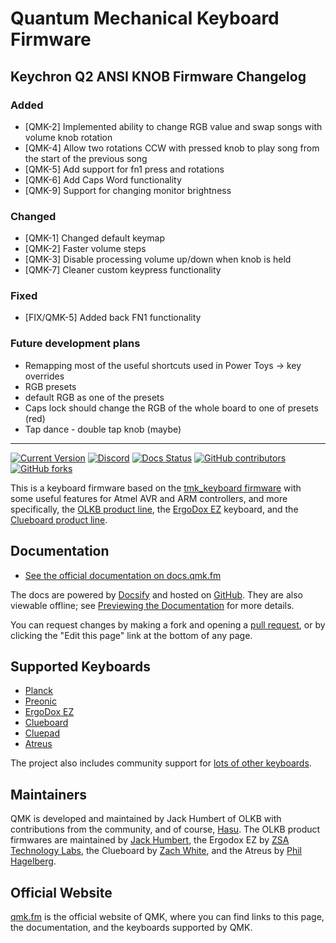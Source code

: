 # Quantum Mechanical Keyboard Firmware

## Keychron Q2 ANSI KNOB Firmware Changelog

### Added

- [QMK-2] Implemented ability to change RGB value and swap songs with volume knob rotation
- [QMK-4] Allow two rotations CCW with pressed knob to play song from the start of the previous song
- [QMK-5] Add support for fn1 press and rotations
- [QMK-6] Add Caps Word functionality
- [QMK-9] Support for changing monitor brightness

### Changed

- [QMK-1] Changed default keymap
- [QMK-2] Faster volume steps
- [QMK-3] Disable processing volume up/down when knob is held
- [QMK-7] Cleaner custom keypress functionality

### Fixed

- [FIX/QMK-5] Added back FN1 functionality

### Future development plans

- Remapping most of the useful shortcuts used in Power Toys -> key overrides
- RGB presets
- default RGB as one of the presets
- Caps lock should change the RGB of the whole board to one of presets (red)
- Tap dance - double tap knob (maybe)

---

[![Current Version](https://img.shields.io/github/tag/qmk/qmk_firmware.svg)](https://github.com/qmk/qmk_firmware/tags)
[![Discord](https://img.shields.io/discord/440868230475677696.svg)](https://discord.gg/Uq7gcHh)
[![Docs Status](https://img.shields.io/badge/docs-ready-orange.svg)](https://docs.qmk.fm)
[![GitHub contributors](https://img.shields.io/github/contributors/qmk/qmk_firmware.svg)](https://github.com/qmk/qmk_firmware/pulse/monthly)
[![GitHub forks](https://img.shields.io/github/forks/qmk/qmk_firmware.svg?style=social&label=Fork)](https://github.com/qmk/qmk_firmware/)

This is a keyboard firmware based on the [tmk\_keyboard firmware](https://github.com/tmk/tmk_keyboard) with some useful features for Atmel AVR and ARM controllers, and more specifically, the [OLKB product line](https://olkb.com), the [ErgoDox EZ](https://ergodox-ez.com) keyboard, and the [Clueboard product line](https://clueboard.co).

## Documentation

- [See the official documentation on docs.qmk.fm](https://docs.qmk.fm)

The docs are powered by [Docsify](https://docsify.js.org/) and hosted on [GitHub](/docs/). They are also viewable offline; see [Previewing the Documentation](https://docs.qmk.fm/#/contributing?id=previewing-the-documentation) for more details.

You can request changes by making a fork and opening a [pull request](https://github.com/qmk/qmk_firmware/pulls), or by clicking the "Edit this page" link at the bottom of any page.

## Supported Keyboards

- [Planck](/keyboards/planck/)
- [Preonic](/keyboards/preonic/)
- [ErgoDox EZ](/keyboards/ergodox_ez/)
- [Clueboard](/keyboards/clueboard/)
- [Cluepad](/keyboards/clueboard/17/)
- [Atreus](/keyboards/atreus/)

The project also includes community support for [lots of other keyboards](/keyboards/).

## Maintainers

QMK is developed and maintained by Jack Humbert of OLKB with contributions from the community, and of course, [Hasu](https://github.com/tmk). The OLKB product firmwares are maintained by [Jack Humbert](https://github.com/jackhumbert), the Ergodox EZ by [ZSA Technology Labs](https://github.com/zsa), the Clueboard by [Zach White](https://github.com/skullydazed), and the Atreus by [Phil Hagelberg](https://github.com/technomancy).

## Official Website

[qmk.fm](https://qmk.fm) is the official website of QMK, where you can find links to this page, the documentation, and the keyboards supported by QMK.
